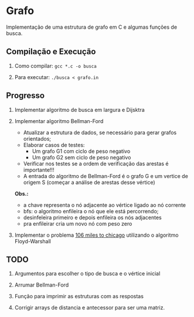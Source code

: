 # Grafo

Implementação de uma estrutura de grafo em C e algumas funções de busca.

## Compilação e Execução

1. Como compilar:
```gcc *.c -o busca```

2. Para executar:
```./busca < grafo.in```

## Progresso

1. Implementar algoritmo de busca em largura e Dijsktra

2. Implementar algoritmo Bellman-Ford 
    - Atualizar a estrutura de dados, se necessário para gerar grafos orientados;
    - Elaborar casos de testes:
      * Um grafo G1 com ciclo de peso negativo
      * Um grafo G2 sem ciclo de peso negativo
    - Verificar nos testes se a ordem de verificação das arestas é importante!!!
    - A entrada do algoritmo de Bellman-Ford é o grafo G e um vertice de origem S (começar a análise de arestas desse vértice)

	**Obs.:**
	- a chave representa o nó adjacente ao vértice ligado ao nó corrente
    - bfs: o algoritmo enfileira o nó que ele está percorrendo;
	- desinfeleira primeiro e depois enfileira os nós adjacentes
	- pra enfileirar cria um novo nó com peso zero

3. Implementar o problema [106 miles to chicago](https://www.urionlinejudge.com.br/judge/en/problems/view/1655) utilizando o algoritmo Floyd-Warshall

## TODO

1. Argumentos para escolher o tipo de busca e o vértice inicial

2. Arrumar Bellman-Ford

3. Função para imprimir as estruturas com as respostas

4. Corrigir arrays de distancia e antecessor para ser uma matriz.

